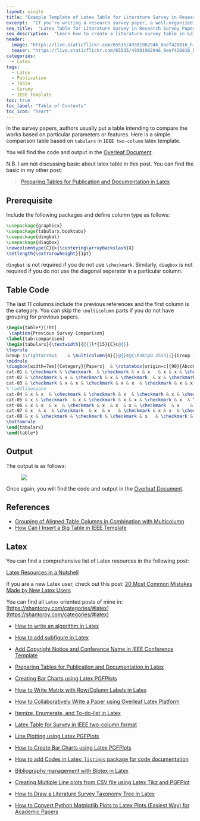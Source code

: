 ```yaml
---
layout: single
title: "Example Template of Latex Table for Literature Survey in Research Survey Papers"
excerpt:  "If you're writing a research survey paper, a well-organized and properly formatted literature survey table is a must-have. A literature survey table summarizes the key characteristics of the surveyed papers in a concise and easy-to-read format. In this post, we'll walk you through the process of creating a literature survey table in LaTeX, including how to define the table's structure, how to populate it with data, and how to add captions and labels."
seo_title:  "Latex Table for Literature Survey in Research Survey Papers"
seo_description:  "Learn how to create a literature survey table in LaTeX for your research survey paper. I'll cover the table structure, data population, and how to add captions and labels for an organized and easy-to-read format. This post provides a nice template for your next survey work."
header:
  image: "https://live.staticflickr.com/65535/49301962946_8eef420816_h.jpg"
  teaser: "https://live.staticflickr.com/65535/49301962946_8eef420816_h.jpg"
categories:
  - Latex
tags:
  - Latex
  - Publication
  - Table
  - Survey
  - IEEE Template
toc: true
toc_label: "Table of Contents"
toc_icon: "heart"
---
```


In the survey papers, authors usually put a table intending to compare the works based on particular parameters or features. Here is a simple comparison table based on `tabularx` in `IEEE two-column` latex template. 

You will find the code and output in the [Overleaf Document](https://www.overleaf.com/read/bqjtshzgspsj).

N.B. I am not discussing basic about latex table in this post. You can find the basic in my other post:

> [Preparing Tables for Publication and Documentation in Latex](https://shantoroy.com/latex/how-to-create-tables-in-latex/)

## Prerequisite 
Include the following packages and define column type as follows:


```latex
\usepackage{graphicx}
\usepackage{tabularx,booktabs}
\usepackage{dingbat}
\usepackage{diagbox}
\newcolumntype{C}{>{\centering\arraybackslash}X}
\setlength{\extrarowheight}{1pt}
```
`dingbat` is not required if you do not use `\checkmark`. Similarly, `diagbox` is not required if you do not use the diagonal seperator in a particular column.

## Table Code
The last 11 columns include the previous references and the first column is the category. You can skip the `\multicolumn` parts if you do not have grouping for previous papers.


```latex
\begin{table*}[!ht]
 \caption{Previous Survey Comparison}
\label{tab:comparison}
\begin{tabularx}{\textwidth}{@{}l*{15}{C}c@{}}
\toprule
Group $\rightarrow$    & \multicolumn{4}{|@{}c@{\hskip0.25in}|}{Group 1} & \multicolumn{4}{@{}c@{\hskip0.25in}|}{Group 2}  & \multicolumn{3}{@{}c@{\hskip0.25in}}{Group 3} \\ 
\midrule
\diagbox[width=7em]{Category}{Papers}  & \rotatebox[origin=c]{90}{Abcde et al.}  & \rotatebox[origin=c]{90}{Abcde et al.}  & \rotatebox[origin=c]{90}{Abcde et al.}  & \rotatebox[origin=c]{90}{Abcde et al.}  & \rotatebox[origin=c]{90}{Abcde et al.}   & \rotatebox[origin=c]{90}{Abcde et al.}  & \rotatebox[origin=c]{90}{Abcde et al.}   & \rotatebox[origin=c]{90}{Abcde et al.}  & \rotatebox[origin=c]{90}{Abcde et al.}  & \rotatebox[origin=c]{90}{Abcde et al.}  & \rotatebox[origin=c]{90}{Abcde et al.}  \\ \midrule
cat-01 & \checkmark & \checkmark  & \checkmark & x & x   & x & x & \checkmark & x & x & \checkmark \\ 
cat-02 & \checkmark & x & \checkmark & x & \checkmark  & x & \checkmark  & x  & x & x   & \checkmark \\ 
cat-03 & \checkmark & x & x & \checkmark & x & x  & \checkmark & x & x & x & \checkmark\\ 
% \addlinespace
cat-04 & x & x  & \checkmark & \checkmark & x  & \checkmark & x & \checkmark & x & x & \checkmark \\ 
cat-05 & x & \checkmark  & x & \checkmark & x & x & \checkmark & x  & \checkmark  & x & x \\ 
cat-06 & x & x  & x  & \checkmark & x  & x  & x & \checkmark  & x    & x   & x  \\ 
cat-07 & x  & x  & \checkmark  & x  & x   & \checkmark & x & x  & \checkmark & x  & x \\ 
cat-08 & x & \checkmark & \checkmark & \checkmark & x   & \checkmark & x & \checkmark & x  & \checkmark & x \\ 
\bottomrule
\end{tabularx}
\end{table*}
```

## Output
The output is as follows:
<figure>
	<a href="https://live.staticflickr.com/65535/49301916326_898d3640d6_h.jpg"><img src="https://live.staticflickr.com/65535/49301916326_898d3640d6_h.jpg"></a>
</figure>

Once again, you will find the code and output in the [Overleaf Document](https://www.overleaf.com/read/bqjtshzgspsj).



## References
* [Grouping of Aligned Table Columns in Combination with Multicolumn](https://tex.stackexchange.com/questions/262760/grouping-of-aligned-table-columns-in-combination-with-multicolumn-and-a-long-hea)
* [How Can I Insert a Big Table in IEEE Template](https://tex.stackexchange.com/questions/305411/how-can-i-insert-a-big-table-in-ieee-template)


## Latex
You can find a comprehensive list of Latex resources in the following post:

[Latex Resources in a Nutshell](https://shantoroy.com/latex/latex-resources-in-a-nutshell/)

If you are a new Latex user, check out this post:
[20 Most Common Mistakes Made by New Latex Users](https://shantoroy.com/latex/common-mistakes-made-by-new-latex-typesetting-users/)

You can find all `Latex` oriented posts of mine in: [https://shantoroy.com/categories/#latex](https://shantoroy.com/categories/#latex)


* [How to write an algorithm in Latex](https://shantoroy.com/latex/how-to-write-algorithm-in-latex/)
* [How to add subfigure in Latex](https://shantoroy.com/latex/how-to-add-subfig-in-latex/)
* [Add Copyright Notice and Conference Name in IEEE Conference Template](https://shantoroy.com/latex/add-copyright-conference-name/)
* [Preparing Tables for Publication and Documentation in Latex](https://shantoroy.com/latex/how-to-create-tables-in-latex/)
* [Creating Bar Charts using Latex PGFPlots](https://shantoroy.com/latex/bar-plots-in-latex-pgfplot/)

* [How to Write Matrix with Row/Column Labels in Latex](https://shantoroy.com/latex/matrix-labeling-in-latex/)
* [How to Collaboratively Write a Paper using Overleaf Latex Platform](https://shantoroy.com/latex/how-to-collaborately-write-a-paper-using-latex-overleaf/)
* [Itemize, Enumerate, and To-do-list in Latex](https://shantoroy.com/latex/playing-with-latex-itemize-enumerate-fontawesome/)
* [Latex Table for Survey in IEEE two-column format](https://shantoroy.com/latex/latex-table-for-survey-ieee-template/)
* [Line Plotting using Latex PGFPlots](https://shantoroy.com/latex/how-to-draw-line-graph-using-pgfplots-latex/)
* [How to Create Bar Charts using Latex PGFPlots](https://shantoroy.com/latex/bar-plots-in-latex-pgfplot/)
* [How to add Codes in Latex:  `listings`  package for code documentation](https://shantoroy.com/latex/how-to-add-codes-in-latex-listing-package/)
* [Bibliography management with Bibtex in Latex](https://shantoroy.com/latex/bibliography-management-with-bibtex/)
* [Creating Multiple Line plots from CSV file using Latex Tikz and PGFPlot](https://shantoroy.com/latex/multiple-line-plots-using-tikz-pgfplot/)
* [How to Draw a Literature Survey Taxonomy Tree in Latex](https://shantoroy.com/latex/Draw-literature-survey-tree-in-latex/)
* [How to Convert Python Matplotlib Plots to Latex Plots (Easiest Way) for Academic Papers](https://shantoroy.com/latex/convert-matplotlib-plot-to-latex-plot/)

<!--stackedit_data:
eyJoaXN0b3J5IjpbNTM3OTU5NzI5LC0xMzc4MjY0ODU1LDIwNT
QxNjc5NDksLTIwNzI2NjgwOTFdfQ==
-->